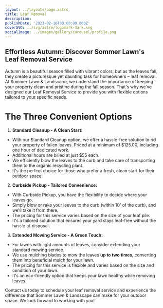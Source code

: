 ```yaml
---
layout: ../layouts/page.astro
title: Leaf Removal
description:
publishDate: '2023-02-16T00:00:00.000Z'
coverSVG: ../svg/astro/logomark-dark.svg
socialImage: ../images/gallery/carousel/profile.png
---
```



## Effortless Autumn: Discover Sommer Lawn's Leaf Removal Service
Autumn is a beautiful season filled with vibrant colors, but as the leaves fall, they create a picturesque yet daunting task for homeowners – leaf removal. At Sommer Lawn & Landscape, we understand the importance of keeping your property clean and pristine during the fall season. That's why we've designed our Leaf Removal Service to provide you with flexible options tailored to your specific needs.

# The Three Convenient Options

1. **Standard Cleanup - A Clean Start:** 
- With our Standard Cleanup option, we offer a hassle-free solution to rid your property of fallen leaves.
Priced at a minimum of $125.00, including one hour of dedicated work.
- Additional hours are billed at just $55 each.
- We efficiently blow the leaves to the curb and take care of transporting them to the organic recycling plant.
- It's the perfect choice for those who prefer a fresh, clean start for their outdoor space.

2. **Curbside Pickup - Tailored Convenience:** 
- With Curbside Pickup, you have the flexibility to decide where your leaves go.
- Simply blow or rake your leaves to the curb (within 10' of the curb), and we'll take it from there.
- The pricing for this service varies based on the size of your leaf pile.
- It's a tailored solution that ensures your yard stays leaf-free without the hassle of disposal.

3. **Extended Mowing Service - A Green Touch:**
- For lawns with light amounts of leaves, consider extending your standard mowing service.
- We use mulching blades to mow the leaves **up to two times**, converting them into beneficial mulch for your lawn.
- The pricing for this service is flexible and varies based on the size and condition of your lawn.
- It's an eco-friendly option that keeps your lawn healthy while removing leaves.


Contact us today to schedule your leaf removal service and experience the difference that Sommer Lawn & Landscape can make for your outdoor space. We look forward to working with you!
